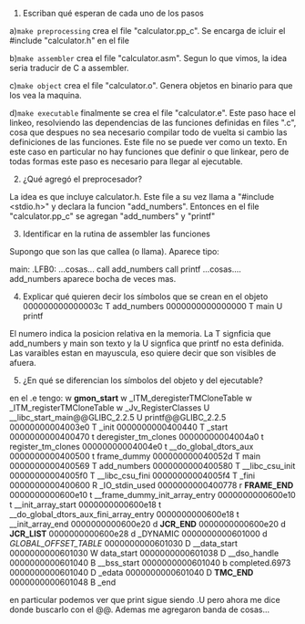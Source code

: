 1. Escriban qué esperan de cada uno de los pasos

a)`make preprocessing`
crea el file "calculator.pp_c". Se encarga de icluir el #include "calculator.h" en el file

b)`make assembler`
crea el file "calculator.asm". Segun lo que vimos, la idea seria traducir de C a assembler.

c)`make object`
crea el file "calculator.o". Genera objetos en binario para que los vea la maquina.

d)`make executable`
finalmente se crea el file "calculator.e". Este paso hace el linkeo, resolviendo las dependencias de las funciones definidas en files ".c", cosa que despues no sea necesario compilar todo de vuelta si cambio las definiciones de las funciones. Este file no se puede ver como un texto. En este caso en particular no hay funciones que definir o que linkear, pero de todas formas este paso es necesario para llegar al ejecutable.

2. ¿Qué agregó el preprocesador?

La idea es que incluye calculator.h. Este file a su vez llama a "#include <stdio.h>" y declara la funcion "add_numbers". Entonces en el file "calculator.pp_c" se agregan "add_numbers" y "printf"

3. Identificar en la rutina de assembler las funciones

Supongo que son las que callea (o llama). Aparece tipo:

main:
.LFB0:
      ...cosas...
call	add_numbers
call	printf
      ...cosas....    
add_numbers aparece bocha de veces mas.

4. Explicar qué quieren decir los símbolos que se crean en el objeto
000000000000003c T add_numbers
0000000000000000 T main
                 U printf

El numero indica la posicion relativa en la memoria. La T signficia que add_numbers y main son texto y la U signfica que printf no esta definida. Las varaibles estan en mayuscula, eso quiere decir que son visibles de afuera.

5. ¿En qué se diferencian los símbolos del objeto y del ejecutable?

en el .e tengo:
                 w __gmon_start__
                 w _ITM_deregisterTMCloneTable
                 w _ITM_registerTMCloneTable
                 w _Jv_RegisterClasses
                 U __libc_start_main@@GLIBC_2.2.5
                 U printf@@GLIBC_2.2.5
00000000004003e0 T _init
0000000000400440 T _start
0000000000400470 t deregister_tm_clones
00000000004004a0 t register_tm_clones
00000000004004e0 t __do_global_dtors_aux
0000000000400500 t frame_dummy
000000000040052d T main
0000000000400569 T add_numbers
0000000000400580 T __libc_csu_init
00000000004005f0 T __libc_csu_fini
00000000004005f4 T _fini
0000000000400600 R _IO_stdin_used
0000000000400778 r __FRAME_END__
0000000000600e10 t __frame_dummy_init_array_entry
0000000000600e10 t __init_array_start
0000000000600e18 t __do_global_dtors_aux_fini_array_entry
0000000000600e18 t __init_array_end
0000000000600e20 d __JCR_END__
0000000000600e20 d __JCR_LIST__
0000000000600e28 d _DYNAMIC
0000000000601000 d _GLOBAL_OFFSET_TABLE_
0000000000601030 D __data_start
0000000000601030 W data_start
0000000000601038 D __dso_handle
0000000000601040 B __bss_start
0000000000601040 b completed.6973
0000000000601040 D _edata
0000000000601040 D __TMC_END__
0000000000601048 B _end

en particular podemos ver que print sigue siendo .U pero ahora me dice donde buscarlo con el @@. Ademas me agregaron banda de cosas...



